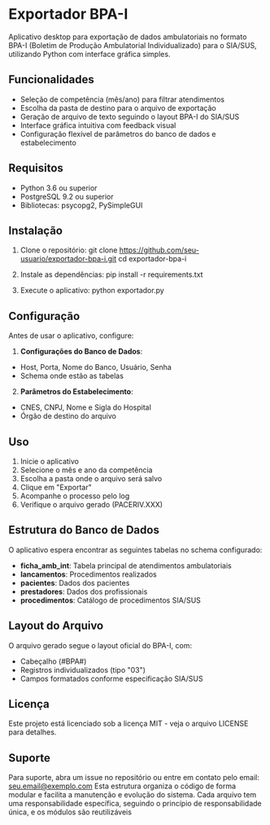 # Exportador BPA-I

Aplicativo desktop para exportação de dados ambulatoriais no formato BPA-I (Boletim de Produção Ambulatorial Individualizado) para o SIA/SUS, utilizando Python com interface gráfica simples.

## Funcionalidades

- Seleção de competência (mês/ano) para filtrar atendimentos
- Escolha da pasta de destino para o arquivo de exportação
- Geração de arquivo de texto seguindo o layout BPA-I do SIA/SUS
- Interface gráfica intuitiva com feedback visual
- Configuração flexível de parâmetros do banco de dados e estabelecimento

## Requisitos

- Python 3.6 ou superior
- PostgreSQL 9.2 ou superior
- Bibliotecas: psycopg2, PySimpleGUI

## Instalação

1. Clone o repositório:
git clone https://github.com/seu-usuario/exportador-bpa-i.git
cd exportador-bpa-i

2. Instale as dependências:
pip install -r requirements.txt

3. Execute o aplicativo:
python exportador.py

## Configuração

Antes de usar o aplicativo, configure:

1. **Configurações do Banco de Dados**:
- Host, Porta, Nome do Banco, Usuário, Senha
- Schema onde estão as tabelas

2. **Parâmetros do Estabelecimento**:
- CNES, CNPJ, Nome e Sigla do Hospital
- Órgão de destino do arquivo

## Uso

1. Inicie o aplicativo
2. Selecione o mês e ano da competência
3. Escolha a pasta onde o arquivo será salvo
4. Clique em "Exportar"
5. Acompanhe o processo pelo log
6. Verifique o arquivo gerado (PACERIV.XXX)

## Estrutura do Banco de Dados

O aplicativo espera encontrar as seguintes tabelas no schema configurado:

- **ficha_amb_int**: Tabela principal de atendimentos ambulatoriais
- **lancamentos**: Procedimentos realizados
- **pacientes**: Dados dos pacientes
- **prestadores**: Dados dos profissionais
- **procedimentos**: Catálogo de procedimentos SIA/SUS

## Layout do Arquivo

O arquivo gerado segue o layout oficial do BPA-I, com:

- Cabeçalho (#BPA#)
- Registros individualizados (tipo "03")
- Campos formatados conforme especificação SIA/SUS

## Licença

Este projeto está licenciado sob a licença MIT - veja o arquivo LICENSE para detalhes.

## Suporte

Para suporte, abra um issue no repositório ou entre em contato pelo email: seu.email@exemplo.com
Esta estrutura organiza o código de forma modular e facilita a manutenção e evolução do sistema. Cada arquivo tem uma responsabilidade específica, seguindo o princípio de responsabilidade única, e os módulos são reutilizáveis